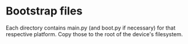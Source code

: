 # Bootstrap files

Each directory contains main.py (and boot.py if necessary) for that respective platform. Copy those to the root of the device's filesystem.
